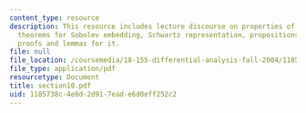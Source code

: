 ```yaml
---
content_type: resource
description: This resource includes lecture discourse on properties of Sobolev spaces,
  theorems for Sobolev embedding, Schwartz representation, propositions, corollaries,
  proofs and lemmas for it.
file: null
file_location: /coursemedia/18-155-differential-analysis-fall-2004/1185738c4e8d2d917eade6d0eff252c2_section10.pdf
file_type: application/pdf
resourcetype: Document
title: section10.pdf
uid: 1185738c-4e8d-2d91-7ead-e6d0eff252c2
---
```

